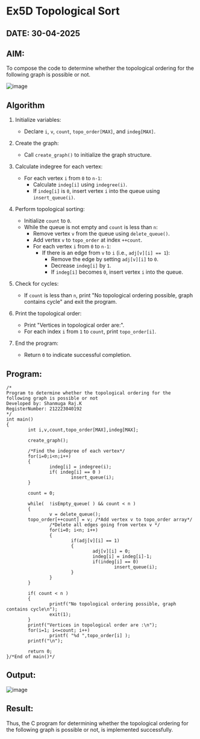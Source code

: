 # Ex5D Topological Sort
## DATE: 30-04-2025
## AIM:
To compose the code to determine whether the topological ordering for the following graph is possible or not.

![image](https://github.com/user-attachments/assets/c74a7111-9b59-475c-aad4-9baf23d50ec0)


## Algorithm
1. Initialize variables: 
   - Declare `i`, `v`, `count`, `topo_order[MAX]`, and `indeg[MAX]`.<br>
   
2. Create the graph: 
   - Call `create_graph()` to initialize the graph structure.<br>
   
3. Calculate indegree for each vertex: 
   - For each vertex `i` from `0` to `n-1`:<br>
     - Calculate `indeg[i]` using `indegree(i)`.<br>
     - If `indeg[i]` is `0`, insert vertex `i` into the queue using `insert_queue(i)`.<br>
   
4. Perform topological sorting: 
   - Initialize `count` to `0`.<br>
   - While the queue is not empty and `count` is less than `n`:<br>
     - Remove vertex `v` from the queue using `delete_queue()`.<br>
     - Add vertex `v` to `topo_order` at index `++count`.<br>
     - For each vertex `i` from `0` to `n-1`:<br>
       - If there is an edge from `v` to `i` (i.e., `adj[v][i] == 1`):<br>
         - Remove the edge by setting `adj[v][i]` to `0`.<br>
         - Decrease `indeg[i]` by `1`.<br>
         - If `indeg[i]` becomes `0`, insert vertex `i` into the queue.<br>
   
5. Check for cycles: 
   - If `count` is less than `n`, print "No topological ordering possible, graph contains cycle" and exit the program.<br>
   
6. Print the topological order: 
   - Print "Vertices in topological order are:".<br>
   - For each index `i` from `1` to `count`, print `topo_order[i]`.<br>
   
7. End the program: 
   - Return `0` to indicate successful completion.<br>
## Program:
```
/*
Program to determine whether the topological ordering for the following graph is possible or not
Developed by: Shanmuga Raj.K
RegisterNumber: 212223040192
*/
int main()
{
        int i,v,count,topo_order[MAX],indeg[MAX];

        create_graph();

        /*Find the indegree of each vertex*/
        for(i=0;i<n;i++)
        {
                indeg[i] = indegree(i);
                if( indeg[i] == 0 )
                        insert_queue(i);
        }

        count = 0;

        while(  !isEmpty_queue( ) && count < n )
        {
                v = delete_queue();
        topo_order[++count] = v; /*Add vertex v to topo_order array*/
                /*Delete all edges going from vertex v */
                for(i=0; i<n; i++)
                {
                        if(adj[v][i] == 1)
                        {
                                adj[v][i] = 0;
                                indeg[i] = indeg[i]-1;
                                if(indeg[i] == 0)
                                        insert_queue(i);
                        }
                }
        }

        if( count < n )
        {
                printf("No topological ordering possible, graph contains cycle\n");
                exit(1);
        }
        printf("Vertices in topological order are :\n");
        for(i=1; i<=count; i++)
                printf( "%d ",topo_order[i] );
        printf("\n");

        return 0;
}/*End of main()*/
```

## Output:


![image](https://github.com/user-attachments/assets/8845165c-ad03-49d2-a955-1552731101e1)

## Result:
Thus, the C program for determining whether the topological ordering for the following graph is possible or not, is implemented successfully.
